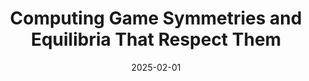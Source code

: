 ---
title: "Computing Game Symmetries and Equilibria That Respect Them"
collection: publications
# permalink: /publication/2023-08-19-The-Computational-Complexity-of-Single-Player-Imperfect-Recall-Games
# permalink: '/files/paper11.pdf' #../files/paper11.pdf #../files/preservinggametrafos.pdf #/files/paper1.pdf 
filelink: '/files/symmetries.pdf' 
# excerpt: 'This paper is about the number 1. The number 2 is left for future work.'
date: 2025-02-01
authors: 'Emanuel Tewolde, Brian Hu Zhang, Caspar Oesterheld, Tuomas Sandholm, and Vincent Conitzer'
status: 'To appear in'
venue: 'Association for the Advancement of Artificial Intelligence (AAAI) 2025'
distinction: 'Oral Presentation (Top 4.6%)'
award: 'Best Poster Award (Competing with 674 posters)'
# paperurl: 'https://www.ijcai.org/proceedings/2023/321'
arxivurl:  'https://arxiv.org/abs/2501.08905'
#slidesurl: 'https://arxiv.org/abs/2111.00076'
videourl: 'https://youtu.be/X7eEPIJ3dV8'
#citation: 'Your Name, You. (2009). &quot;Paper Title Number 1.&quot; <i>Journal 1</i>. 1(1).'
# image: '/images/dblpicon.png'

#<a href=" ../files/CV_Emanuel_Tewolde_26_04_23.pdf " target="_blank"  rel="noopener noreferrer">CV</a>, Bla bla, <a href=" ../files/paper1.pdf " target="_blank"  rel="noopener noreferrer">paper1</a>, Bla bla, <a href=" ../files/preservinggametrafos.pdf " target="_blank"  rel="noopener noreferrer">GEB23preprint</a> 
---